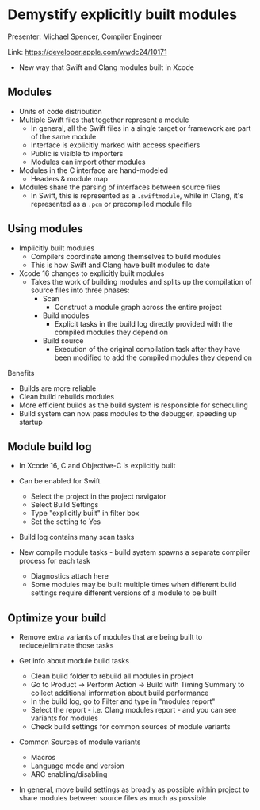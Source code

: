 # Demystify explicitly built modules

Presenter: Michael Spencer, Compiler Engineer

Link: https://developer.apple.com/wwdc24/10171

- New way that Swift and Clang modules built in Xcode

## Modules

- Units of code distribution
- Multiple Swift files that together represent a module
  - In general, all the Swift files in a single target or framework are part of the same module
  - Interface is explicitly marked with access specifiers
  - Public is visible to importers
  - Modules can import other modules
- Modules in the C interface are hand-modeled
  - Headers & module map
- Modules share the parsing of interfaces between source files
  - In Swift, this is represented as a `.swiftmodule`, while in Clang, it's represented as a `.pcm` or precompiled module file

## Using modules

- Implicitly built modules
  - Compilers coordinate among themselves to build modules
  - This is how Swift and Clang have built modules to date
- Xcode 16 changes to explicitly built modules
  - Takes the work of building modules and splits up the compilation of source files into three phases:
    - Scan
      - Construct a module graph across the entire project
    - Build modules
      - Explicit tasks in the build log directly provided with the compiled modules they depend on
    - Build source
      - Execution of the original compilation task after they have been modified to add the compiled modules they depend on

Benefits
- Builds are more reliable
- Clean build rebuilds modules
- More efficient builds as the build system is responsible for scheduling
- Build system can now pass modules to the debugger, speeding up startup

## Module build log

- In Xcode 16, C and Objective-C is explicitly built
- Can be enabled for Swift
  - Select the project in the project navigator
  - Select Build Settings
  - Type "explicitly built" in filter box
  - Set the setting to Yes

- Build log contains many scan tasks
- New compile module tasks - build system spawns a separate compiler process for each task
  - Diagnostics attach here
  - Some modules may be built multiple times when different build settings require different versions of a module to be built

## Optimize your build

- Remove extra variants of modules that are being built to reduce/eliminate those tasks

- Get info about module build tasks
  - Clean build folder to rebuild all modules in project
  - Go to Product -> Perform Action -> Build with Timing Summary to collect additional information about build performance
  - In the build log, go to Filter and type in "modules report"
  - Select the report - i.e. Clang modules report - and you can see variants for modules
  - Check build settings for common sources of module variants

- Common Sources of module variants
  - Macros
  - Language mode and version
  - ARC enabling/disabling

- In general, move build settings as broadly as possible within project to share modules between source files as much as possible
